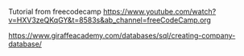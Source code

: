 Tutorial from freecodecamp
https://www.youtube.com/watch?v=HXV3zeQKqGY&t=8583s&ab_channel=freeCodeCamp.org

https://www.giraffeacademy.com/databases/sql/creating-company-database/
